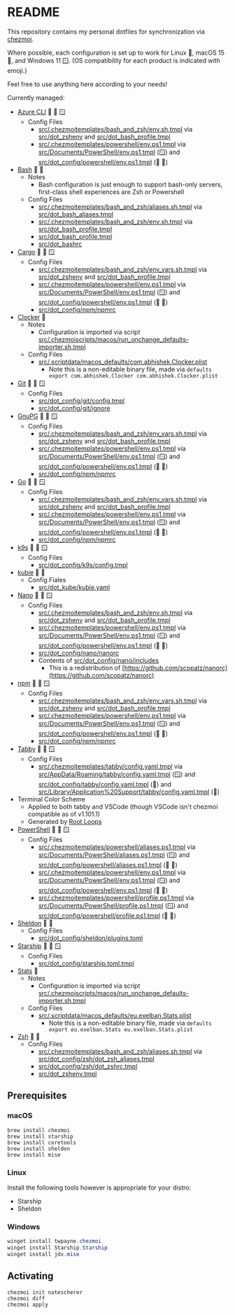 # README
<!-- markdownlint-disable MD033 -->

This repository contains my personal dotfiles for synchronization via [chezmoi](https://www.chezmoi.io).

Where possible, each configuration is set up to work for Linux 🐧, macOS 15 🍎, and Windows 11 🪟. (OS compatibility for each product is indicated with emoji.)

Feel free to use anything here according to your needs!

Currently managed:

- [Azure CLI](https://learn.microsoft.com/en-us/cli/azure/) 🐧 🍎 🪟
  - Config Files
    - [src/.chezmoitemplates/bash_and_zsh/env.sh.tmpl](src/.chezmoitemplates/bash_and_zsh/env.sh.tmpl) via [src/dot_zshenv](src/dot_zshenv.tmpl) and [src/dot_bash_profile.tmpl](src/dot_bash_profile.tmpl)
    - [src/.chezmoitemplates/powershell/env.ps1.tmpl](src/.chezmoitemplates/powershell/env.ps1.tmpl) via [src/Documents/PowerShell/env.ps1.tmpl](src/Documents/PowerShell/env.ps1.tmpl) (🪟) and [src/dot_config/powershell/env.ps1.tmpl](src/dot_config/powershell/env.ps1.tmpl) (🐧 🍎)
- [Bash](https://www.gnu.org/software/bash/) 🐧 🍎
  - Notes
    - Bash configuration is just enough to support bash-only servers, first-class shell experiences are Zsh or Powershell
  - Config Files
    - [src/.chezmoitemplates/bash_and_zsh/aliases.sh.tmpl](src/.chezmoitemplates/bash_and_zsh/aliases.sh.tmpl) via [src/dot_bash_aliases.tmpl](src/dot_bash_aliases.tmpl)
    - [src/.chezmoitemplates/bash_and_zsh/env.sh.tmpl](src/.chezmoitemplates/bash_and_zsh/env.sh.tmpl) via [src/dot_bash_profile.tmpl](src/dot_bash_profile.tmpl)
    - [src/dot_bash_profile.tmpl](src/dot_bash_profile.tmpl)
    - [src/dot_bashrc](src/dot_bashrc)
- [Cargo](https://github.com/rust-lang/cargo) 🐧 🍎 🪟
  - Config Files
    - [src/.chezmoitemplates/bash_and_zsh/env_vars.sh.tmpl](src/.chezmoitemplates/bash_and_zsh/env.sh.tmpl) via [src/dot_zshenv](src/dot_zshenv.tmpl) and [src/dot_bash_profile.tmpl](src/dot_bash_profile.tmpl)
    - [src/.chezmoitemplates/powershell/env.ps1.tmpl](src/.chezmoitemplates/powershell/env.ps1.tmpl) via [src/Documents/PowerShell/env.ps1.tmpl](src/Documents/PowerShell/env.ps1.tmpl) (🪟) and [src/dot_config/powershell/env.ps1.tmpl](src/dot_config/powershell/env.ps1.tmpl) (🐧 🍎)
    - [src/dot_config/npm/npmrc](src/dot_config/npm/npmrc)
- [Clocker](https://abhishekbanthia.com/clocker/) 🍎
  - Notes
    - Configuration is imported via script [src/.chezmoiscripts/macos/run_onchange_defaults-importer.sh.tmpl](src/.chezmoiscripts/macos/run_onchange_defaults-importer.sh.tmpl)
  - Config Files
    - [src/.scriptdata/macos_defaults/com.abhishek.Clocker.plist](src/.scriptdata/macos_defaults/com.abhishek.Clocker.plist)
      - Note this is a non-editable binary file, made via `defaults export com.abhishek.Clocker com.abhishek.Clocker.plist`
- [Git](https://git-scm.com/) 🐧 🍎 🪟
  - Config Files
    - [src/dot_config/git/config.tmpl](src/dot_config/git/config.tmpl)
    - [src/dot_config/git/ignore](src/dot_config/git/ignore)
- [GnuPG](https://gnupg.org/) 🐧 🍎 🪟
  - Config Files
    - [src/.chezmoitemplates/bash_and_zsh/env_vars.sh.tmpl](src/.chezmoitemplates/bash_and_zsh/env.sh.tmpl) via [src/dot_zshenv](src/dot_zshenv.tmpl) and [src/dot_bash_profile.tmpl](src/dot_bash_profile.tmpl)
    - [src/.chezmoitemplates/powershell/env.ps1.tmpl](src/.chezmoitemplates/powershell/env.ps1.tmpl) via [src/Documents/PowerShell/env.ps1.tmpl](src/Documents/PowerShell/env.ps1.tmpl) (🪟) and [src/dot_config/powershell/env.ps1.tmpl](src/dot_config/powershell/env.ps1.tmpl) (🐧 🍎)
    - [src/dot_config/npm/npmrc](src/dot_config/npm/npmrc)
- [Go](https://https://go.dev/) 🐧 🍎 🪟
  - Config Files
    - [src/.chezmoitemplates/bash_and_zsh/env_vars.sh.tmpl](src/.chezmoitemplates/bash_and_zsh/env.sh.tmpl) via [src/dot_zshenv](src/dot_zshenv.tmpl) and [src/dot_bash_profile.tmpl](src/dot_bash_profile.tmpl)
    - [src/.chezmoitemplates/powershell/env.ps1.tmpl](src/.chezmoitemplates/powershell/env.ps1.tmpl) via [src/Documents/PowerShell/env.ps1.tmpl](src/Documents/PowerShell/env.ps1.tmpl) (🪟) and [src/dot_config/powershell/env.ps1.tmpl](src/dot_config/powershell/env.ps1.tmpl) (🐧 🍎)
    - [src/dot_config/npm/npmrc](src/dot_config/npm/npmrc)
- [k9s](https://github.com/derailed/k9s) 🐧 🍎 🪟
  - Config Files
    - [src/dot_config/k9s/config.tmpl](src/dot_config/git/config.tmpl)
- [kubie](https://github.com/sbstp/kubie) 🐧 🍎
  - Config Fiales
    - [src/dot_kube/kubie.yaml](src/dot_kube/kubie.yaml)
- [Nano](https://www.nano-editor.org/) 🐧 🍎 🪟
  - Config Files
    - [src/.chezmoitemplates/bash_and_zsh/env.sh.tmpl](src/.chezmoitemplates/bash_and_zsh/env.sh.tmpl) via [src/dot_zshenv](src/dot_zshenv.tmpl) and [src/dot_bash_profile.tmpl](src/dot_bash_profile.tmpl)
    - [src/.chezmoitemplates/powershell/env.ps1.tmpl](src/.chezmoitemplates/powershell/env.ps1.tmpl) via [src/Documents/PowerShell/env.ps1.tmpl](src/Documents/PowerShell/env.ps1.tmpl) (🪟) and [src/dot_config/powershell/env.ps1.tmpl](src/dot_config/powershell/env.ps1.tmpl) (🐧 🍎)
    - [src/dot_config/nano/nanorc](src/dot_config/nano/nanorc)
    - Contents of [src/dot_config/nano/includes](src/dot_config/nano/includes)
      - This is a redistribution of [https://github.com/scopatz/nanorc](https://github.com/scopatz/nanorc)
- [npm](https://www.npmjs.com/) 🐧 🍎 🪟
  - Config Files
    - [src/.chezmoitemplates/bash_and_zsh/env_vars.sh.tmpl](src/.chezmoitemplates/bash_and_zsh/env.sh.tmpl) via [src/dot_zshenv](src/dot_zshenv.tmpl) and [src/dot_bash_profile.tmpl](src/dot_bash_profile.tmpl)
    - [src/.chezmoitemplates/powershell/env.ps1.tmpl](src/.chezmoitemplates/powershell/env.ps1.tmpl) via [src/Documents/PowerShell/env.ps1.tmpl](src/Documents/PowerShell/env.ps1.tmpl) (🪟) and [src/dot_config/powershell/env.ps1.tmpl](src/dot_config/powershell/env.ps1.tmpl) (🐧 🍎)
    - [src/dot_config/npm/npmrc](src/dot_config/npm/npmrc)
- [Tabby](https://tabby.sh/) 🐧 🍎 🪟
  - Config Files
    - [src/.chezmoitemplates/tabby/config.yaml.tmpl](src/.chezmoitemplates/tabby/config.yaml.tmpl) via [src/AppData/Roaming/tabby/config.yaml.tmpl](src/AppData/Roaming/tabby/config.yaml.tmpl) (🪟) and [src/dot_config/tabby/config.yaml.tmpl](src/dot_config/tabby/config.yaml.tmpl) (🐧) and [src/Library/Application%20Support/tabby/config.yaml.tmpl](src/Library/Application%20Support/tabby/config.yaml.tmpl) (🍎)
- Terminal Color Scheme
  - Applied to both tabby and VSCode (though VSCode isn't chezmoi compatible as of v1.101.1)
  - Generated by [Root Loops](https://rootloops.sh/?sugar=6&colors=9&sogginess=0&flavor=1&fruit=10&milk=0)
- [PowerShell](https://github.com/PowerShell/PowerShell) 🐧 🍎 🪟
  - Config Files
    - [src/.chezmoitemplates/powershell/aliases.ps1.tmpl](src/.chezmoitemplates/powershell/env.ps1.tmpl) via [src/Documents/PowerShell/aliases.ps1.tmpl](src/Documents/PowerShell/aliases.ps1.tmpl) (🪟) and [src/dot_config/powershell/aliases.ps1.tmpl](src/dot_config/powershell/aliases.ps1.tmpl) (🐧 🍎)
    - [src/.chezmoitemplates/powershell/env.ps1.tmpl](src/.chezmoitemplates/powershell/env.ps1.tmpl) via [src/Documents/PowerShell/env.ps1.tmpl](src/Documents/PowerShell/env.ps1.tmpl) (🪟) and [src/dot_config/powershell/env.ps1.tmpl](src/dot_config/powershell/env.ps1.tmpl) (🐧 🍎)
    - [src/.chezmoitemplates/powershell/profile.ps1.tmpl](src/.chezmoitemplates/powershell/profile.ps1.tmpl) via [src/Documents/PowerShell/profile.ps1.tmpl](src/Documents/PowerShell/profile.ps1.tmpl) (🪟) and [src/dot_config/powershell/profile.ps1.tmpl](src/dot_config/powershell/profile.ps1.tmpl) (🐧 🍎)
- [Sheldon](https://github.com/rossmacarthur/sheldon) 🐧 🍎
  - Config Files
    - [src/dot_config/sheldon/plugins.toml](src/dot_config/sheldon/plugins.toml)
- [Starship](https://starship.rs) 🐧 🍎 🪟
  - Config Files
    - [src/dot_config/starship.toml.tmpl](src/dot_config/starship.toml.tmpl)
- [Stats](https://github.com/exelban/stats) 🍎
  - Notes
    - Configuration is imported via script [src/.chezmoiscripts/macos/run_onchange_defaults-importer.sh.tmpl](src/.chezmoiscripts/macos/run_onchange_defaults-importer.sh.tmpl)
  - Config Files
    - [src/.scriptdata/macos_defaults/eu.exelban.Stats.plist](src/.scriptdata/macos_defaults/eu.exelban.Stats.plist)
      - Note this is a non-editable binary file, made via `defaults export eu.exelban.Stats eu.exelban.Stats.plist`
- [Zsh](https://www.zsh.org/) 🐧 🍎
  - Config Files
    - [src/.chezmoitemplates/bash_and_zsh/aliases.sh.tmpl](src/.chezmoitemplates/bash_and_zsh/aliases.sh.tmpl) via [src/dot_config/zsh/dot_zsh_aliases.tmpl](src/dot_config/zsh/dot_zsh_aliases.tmpl)
    - [src/dot_config/zsh/dot_zshrc.tmpl](src/dot_config/zsh/dot_zshrc.tmpl)
    - [src/dot_zshenv.tmpl](src/dot_zshenv.tmpl)

## Prerequisites

### macOS

```shell
brew install chezmoi
brew install starship
brew install coretools
brew install sheldon
brew install mise
```

### Linux

Install the following tools however is appropriate for your distro:

- Starship
- Sheldon

### Windows

```PowerShell
winget install twpayne.chezmoi
winget install Starship.Starship
winget install jdx.mise
```

## Activating

```shell
chezmoi init natescherer
chezmoi diff
chezmoi apply
```
